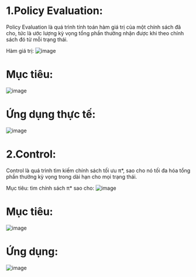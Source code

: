 # 1.Policy Evaluation:
Policy Evaluation là quá trình tính toán hàm giá trị của một chính sách đã cho, tức là ước lượng kỳ vọng tổng phần thưởng nhận được khi theo chính sách đó từ mỗi trạng thái.

Hàm giá trị:
![image](https://github.com/user-attachments/assets/ba1da020-29ab-4cc1-9124-0a3a10e2b669)

# Mục tiêu: 
![image](https://github.com/user-attachments/assets/f65ffbc2-4ced-47dc-b744-f9ffcef52556)

# Ứng dụng thực tế: 
![image](https://github.com/user-attachments/assets/9c8371bd-aad3-448a-a2c7-1a8fd6980eb8)

# 2.Control:
Control là quá trình tìm kiếm chính sách tối ưu π*, sao cho nó tối đa hóa tổng phần thưởng kỳ vọng trong dài hạn cho mọi trạng thái.

Mục tiêu: tìm chính sách π* sao cho: ![image](https://github.com/user-attachments/assets/98dd0e0d-a3e6-4539-bf65-35eba3391164)

# Mục tiêu: 
![image](https://github.com/user-attachments/assets/88e1e3f8-db0b-446c-b01a-9171d255b3f7)

# Ứng dụng:
![image](https://github.com/user-attachments/assets/8d1066ca-2687-40e0-badd-41662f49848a)


